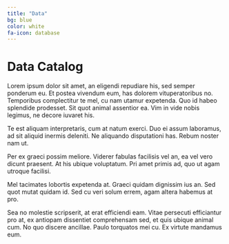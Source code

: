 ```yaml
---
title: "Data"
bg: blue
color: white
fa-icon: database
---
```


# Data Catalog

Lorem ipsum dolor sit amet, an eligendi repudiare his, sed semper ponderum eu. Et postea vivendum eum, has dolorem vituperatoribus no. Temporibus complectitur te mel, cu nam utamur expetenda. Quo id habeo splendide prodesset. Sit quot animal assentior ea. Vim in vide nobis legimus, ne decore iuvaret his.

Te est aliquam interpretaris, cum at natum exerci. Duo ei assum laboramus, ad sit aliquid inermis deleniti. Ne aliquando disputationi has. Rebum noster nam ut.

Per ex graeci possim meliore. Viderer fabulas facilisis vel an, ea vel vero dicunt praesent. At his ubique voluptatum. Pri amet primis ad, quo ut agam utroque facilisi.

Mel tacimates lobortis expetenda at. Graeci quidam dignissim ius an. Sed quot mutat quidam id. Sed cu veri solum errem, agam altera habemus at pro.

Sea no molestie scripserit, at erat efficiendi eam. Vitae persecuti efficiantur pro at, ex antiopam dissentiet comprehensam sed, et quis ubique animal cum. No quo discere ancillae. Paulo torquatos mei cu. Ex virtute mandamus eum.
